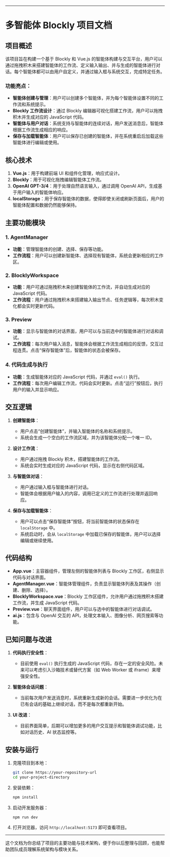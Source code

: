 

---

# 多智能体 Blockly 项目文档

## 项目概述

该项目旨在构建一个基于 Blockly 和 Vue.js 的智能体构建与交互平台，用户可以通过拖拽积木来搭建智能体的工作流、定义输入输出、并与生成的智能体进行对话。每个智能体都可以由用户自定义，并通过输入框与系统交互，完成特定任务。

### 功能亮点：

* **智能体创建与管理**：用户可以创建多个智能体，并为每个智能体设置不同的工作流和系统提示。
* **Blockly 工作流设计**：通过 Blockly 编辑器可视化搭建工作流，用户可以拖拽积木并生成对应的 JavaScript 代码。
* **智能体与用户对话**：系统支持与智能体的连续对话，用户发送消息后，智能体根据工作流生成相应的响应。
* **保存与加载智能体**：用户可以保存已创建的智能体，并在系统重启后加载这些智能体进行编辑或使用。

## 核心技术

1. **Vue.js**：用于构建前端 UI 和组件化管理，响应式设计。
2. **Blockly**：用于可视化拖拽编辑智能体工作流。
3. **OpenAI GPT-3/4**：用于处理自然语言输入，通过调用 OpenAI API，生成基于用户输入的智能体响应。
4. **localStorage**：用于保存智能体的数据，使得即使关闭或刷新页面后，用户的智能体配置和数据仍然能够保持。

## 主要功能模块

### 1. **AgentManager**

* **功能**：管理智能体的创建、选择、保存等功能。
* **工作流程**：用户可以创建新智能体、选择现有智能体，系统会更新相应的工作区。

### 2. **BlocklyWorkspace**

* **功能**：用户可通过拖拽积木来创建智能体的工作流，并自动生成对应的 JavaScript 代码。
* **工作流程**：用户通过拖拽积木来搭建输入输出节点、任务逻辑等，每次积木变化都会实时更新代码。

### 3. **Preview**

* **功能**：显示与智能体的对话界面，用户可以与当前选中的智能体进行对话和调试。
* **工作流程**：每次用户输入消息，智能体会根据工作流生成相应的反馈，交互过程连贯。点击“保存智能体”后，智能体的状态会被保存。

### 4. **代码生成与执行**

* **功能**：生成智能体对应的 JavaScript 代码，并通过 `eval()` 执行。
* **工作流程**：每次用户编辑工作流，代码会实时更新。点击“运行”按钮后，执行用户的输入并显示响应。

## 交互逻辑

1. **创建智能体**：

   * 用户点击“创建智能体”，并输入智能体的名称和系统提示。
   * 系统会生成一个空白的工作流区域，并为该智能体分配一个唯一 ID。

2. **设计工作流**：

   * 用户通过拖拽 Blockly 积木，搭建智能体的工作流。
   * 系统会实时生成对应的 JavaScript 代码，显示在右侧代码区域。

3. **与智能体对话**：

   * 用户通过输入框与智能体进行对话。
   * 智能体会根据用户输入的内容，调用已定义的工作流进行处理并返回响应。

4. **保存与加载智能体**：

   * 用户可以点击“保存智能体”按钮，将当前智能体的状态保存在 `localStorage` 中。
   * 系统启动时，会从 `localStorage` 中加载已保存的智能体，用户可以选择编辑或继续使用。

## 代码结构

* **App.vue**：主容器组件，管理左侧的智能体列表与 Blockly 工作区，右侧显示代码与对话界面。
* **AgentManager.vue**：智能体管理组件，负责显示智能体列表及其操作（创建、删除、选择）。
* **BlocklyWorkspace.vue**：Blockly 工作区组件，允许用户通过拖拽积木搭建工作流，并生成 JavaScript 代码。
* **Preview\.vue**：聊天界面组件，用户可以与选中的智能体进行对话调试。
* **ai.js**：包含与 OpenAI 交互的 API，处理文本输入、图像分析、网页搜索等功能。

## 已知问题与改进

1. **代码执行安全性**：

   * 目前使用 `eval()` 执行生成的 JavaScript 代码，存在一定的安全风险。未来可以考虑引入沙箱技术或替代方案（如 Web Worker 或 iframe）来增强安全性。

2. **智能体会话问题**：

   * 当前每次用户发送消息时，系统重新生成新的会话。需要进一步优化为在已有会话的基础上继续对话，而不是每次都重新开始。

3. **UI 改进**：

   * 目前界面简单，后期可以增加更多的用户交互提示和智能体调试功能，比如对话历史、AI 状态监控等。

## 安装与运行

1. 克隆项目到本地：

   ```bash
   git clone https://your-repository-url
   cd your-project-directory
   ```

2. 安装依赖：

   ```bash
   npm install
   ```

3. 启动开发服务器：

   ```bash
   npm run dev
   ```

4. 打开浏览器，访问 `http://localhost:5173` 即可查看项目。

---

这个文档为你总结了项目的主要功能与技术架构，便于你以后整理与回顾，也能帮助团队成员理解系统架构与模块关系。
